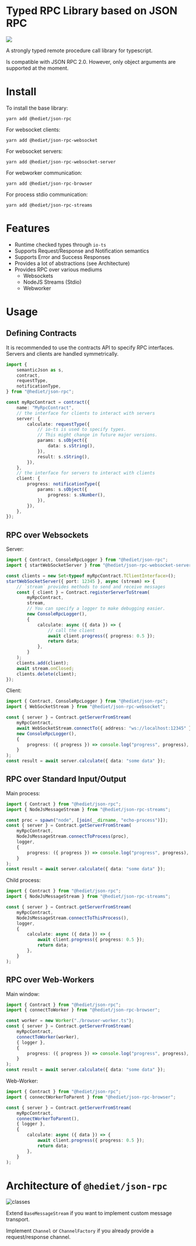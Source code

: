 # Typed RPC Library based on JSON RPC

[![](https://img.shields.io/twitter/follow/hediet_dev.svg?style=social)](https://twitter.com/intent/follow?screen_name=hediet_dev)

A strongly typed remote procedure call library for typescript.

Is compatible with JSON RPC 2.0. However, only object arguments are supported at the moment.

# Install

To install the base library:

```
yarn add @hediet/json-rpc
```

For websocket clients:

```
yarn add @hediet/json-rpc-websocket
```

For websocket servers:

```
yarn add @hediet/json-rpc-websocket-server
```

For webworker communication:

```
yarn add @hediet/json-rpc-browser
```

For process stdio communication:

```
yarn add @hediet/json-rpc-streams
```

# Features

-   Runtime checked types through `io-ts`
-   Supports Request/Response and Notification semantics
-   Supports Error and Success Responses
-   Provides a lot of abstractions (see Architecture)
-   Provides RPC over various mediums
    -   Websockets
    -   NodeJS Streams (Stdio)
    -   Webworker

# Usage

## Defining Contracts

It is recommended to use the contracts API to specify RPC interfaces.
Servers and clients are handled symmetrically.

```ts
import {
	semanticJson as s,
	contract,
	requestType,
	notificationType,
} from "@hediet/json-rpc";

const myRpcContract = contract({
	name: "MyRpcContract",
	// the interface for clients to interact with servers
	server: {
		calculate: requestType({
			// io-ts is used to specify types.
			// This might change in future major versions.
			params: s.sObject({
				data: s.sString(),
			}),
			result: s.sString(),
		}),
	},
	// the interface for servers to interact with clients
	client: {
		progress: notificationType({
			params: s.sObject({
				progress: s.sNumber(),
			}),
		}),
	},
});
```

## RPC over Websockets

Server:

```ts
import { Contract, ConsoleRpcLogger } from "@hediet/json-rpc";
import { startWebSocketServer } from "@hediet/json-rpc-websocket-server";

const clients = new Set<typeof myRpcContract.TClientInterface>();
startWebSocketServer({ port: 12345 }, async (stream) => {
	// `stream` provides methods to send and receive messages
	const { client } = Contract.registerServerToStream(
		myRpcContract,
		stream,
		// You can specify a logger to make debugging easier.
		new ConsoleRpcLogger(),
		{
			calculate: async ({ data }) => {
				// call the client
				await client.progress({ progress: 0.5 });
				return data;
			},
		}
	);
	clients.add(client);
	await stream.onClosed;
	clients.delete(client);
});
```

Client:

```ts
import { Contract, ConsoleRpcLogger } from "@hediet/json-rpc";
import { WebSocketStream } from "@hediet/json-rpc-websocket";

const { server } = Contract.getServerFromStream(
	myRpcContract,
	await WebSocketStream.connectTo({ address: "ws://localhost:12345" }),
	new ConsoleRpcLogger(),
	{
		progress: ({ progress }) => console.log("progress", progress),
	}
);
const result = await server.calculate({ data: "some data" });
```

## RPC over Standard Input/Output

Main process:

```ts
import { Contract } from "@hediet/json-rpc";
import { NodeJsMessageStream } from "@hediet/json-rpc-streams";

const proc = spawn("node", [join(__dirname, "echo-process")]);
const { server } = Contract.getServerFromStream(
	myRpcContract,
	NodeJsMessageStream.connectToProcess(proc),
	logger,
	{
		progress: ({ progress }) => console.log("progress", progress),
	}
);
const result = await server.calculate({ data: "some data" });
```

Child process:

```ts
import { Contract } from "@hediet/json-rpc";
import { NodeJsMessageStream } from "@hediet/json-rpc-streams";

const { server } = Contract.getServerFromStream(
	myRpcContract,
	NodeJsMessageStream.connectToThisProcess(),
	logger,
	{
		calculate: async ({ data }) => {
			await client.progress({ progress: 0.5 });
			return data;
		},
	}
);
```

## RPC over Web-Workers

Main window:

```ts
import { Contract } from "@hediet/json-rpc";
import { connectToWorker } from "@hediet/json-rpc-browser";

const worker = new Worker("./browser-worker.ts");
const { server } = Contract.getServerFromStream(
	myRpcContract,
	connectToWorker(worker),
	{ logger },
	{
		progress: ({ progress }) => console.log("progress", progress),
	}
);
const result = await server.calculate({ data: "some data" });
```

Web-Worker:

```ts
import { Contract } from "@hediet/json-rpc";
import { connectWorkerToParent } from "@hediet/json-rpc-browser";

const { server } = Contract.getServerFromStream(
	myRpcContract,
	connectWorkerToParent(),
	{ logger },
	{
		calculate: async ({ data }) => {
			await client.progress({ progress: 0.5 });
			return data;
		},
	}
);
```

# Architecture of `@hediet/json-rpc`

![classes](docs/exported/main/Main.svg)

Extend `BaseMessageStream` if you want to implement custom message transport.

Implement `Channel` or `ChannelFactory` if you already provide a request/response channel.
